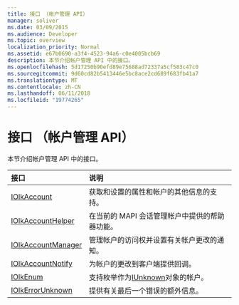 ```yaml
---
title: 接口 （帐户管理 API）
manager: soliver
ms.date: 03/09/2015
ms.audience: Developer
ms.topic: overview
localization_priority: Normal
ms.assetid: e67b0690-a3f4-4523-94a6-c0e4005bcb69
description: 本节介绍帐户管理 API 中的接口。
ms.openlocfilehash: 5d17250b90efd89e75688ad72337a5cf583c47c0
ms.sourcegitcommit: 9d60cd82b5413446e5bc8ace2cd689f683fb41a7
ms.translationtype: MT
ms.contentlocale: zh-CN
ms.lasthandoff: 06/11/2018
ms.locfileid: "19774265"
---
```

# <a name="interfaces-account-management-api"></a>接口 （帐户管理 API）

本节介绍帐户管理 API 中的接口。
  
|**接口**|**说明**|
|:-----|:-----|
|[IOlkAccount](iolkaccount.md) <br/> |获取和设置的属性和帐户的其他信息的支持。  <br/> |
|[IOlkAccountHelper](iolkaccounthelper.md) <br/> |在当前的 MAPI 会话管理帐户中提供的帮助器功能。  <br/> |
|[IOlkAccountManager](iolkaccountmanager.md) <br/> |管理帐户的访问权并设置有关帐户更改的通知。  <br/> |
|[IOlkAccountNotify](iolkaccountnotify.md) <br/> |为帐户的更改到客户端提供回调。  <br/> |
|[IOlkEnum](iolkenum.md) <br/> |支持枚举作为[IUnknown](http://msdn.microsoft.com/library/com.iunknown%28Office.15%29.aspx)对象的帐户。  <br/> |
|[IOlkErrorUnknown](iolkerrorunknown.md) <br/> |提供有关最后一个错误的额外信息。  <br/> |
   

